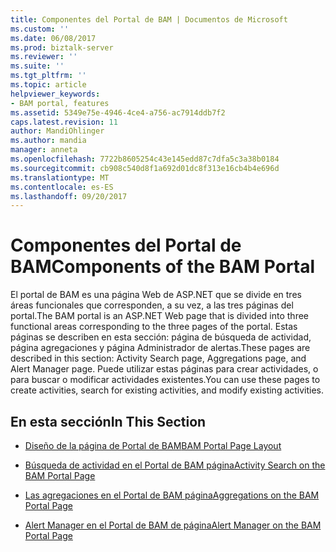 ```yaml
---
title: Componentes del Portal de BAM | Documentos de Microsoft
ms.custom: ''
ms.date: 06/08/2017
ms.prod: biztalk-server
ms.reviewer: ''
ms.suite: ''
ms.tgt_pltfrm: ''
ms.topic: article
helpviewer_keywords:
- BAM portal, features
ms.assetid: 5349e75e-4946-4ce4-a756-ac7914ddb7f2
caps.latest.revision: 11
author: MandiOhlinger
ms.author: mandia
manager: anneta
ms.openlocfilehash: 7722b8605254c43e145edd87c7dfa5c3a38b0184
ms.sourcegitcommit: cb908c540d8f1a692d01dc8f313e16cb4b4e696d
ms.translationtype: MT
ms.contentlocale: es-ES
ms.lasthandoff: 09/20/2017
---
```

# <a name="components-of-the-bam-portal"></a><span data-ttu-id="4e6aa-102">Componentes del Portal de BAM</span><span class="sxs-lookup"><span data-stu-id="4e6aa-102">Components of the BAM Portal</span></span>
<span data-ttu-id="4e6aa-103">El portal de BAM es una página Web de ASP.NET que se divide en tres áreas funcionales que corresponden, a su vez, a las tres páginas del portal.</span><span class="sxs-lookup"><span data-stu-id="4e6aa-103">The BAM portal is an ASP.NET Web page that is divided into three functional areas corresponding to the three pages of the portal.</span></span> <span data-ttu-id="4e6aa-104">Estas páginas se describen en esta sección: página de búsqueda de actividad, página agregaciones y página Administrador de alertas.</span><span class="sxs-lookup"><span data-stu-id="4e6aa-104">These pages are described in this section: Activity Search page, Aggregations page, and Alert Manager page.</span></span> <span data-ttu-id="4e6aa-105">Puede utilizar estas páginas para crear actividades, o para buscar o modificar actividades existentes.</span><span class="sxs-lookup"><span data-stu-id="4e6aa-105">You can use these pages to create activities, search for existing activities, and modify existing activities.</span></span>  
  
## <a name="in-this-section"></a><span data-ttu-id="4e6aa-106">En esta sección</span><span class="sxs-lookup"><span data-stu-id="4e6aa-106">In This Section</span></span>  
  
-   [<span data-ttu-id="4e6aa-107">Diseño de la página de Portal de BAM</span><span class="sxs-lookup"><span data-stu-id="4e6aa-107">BAM Portal Page Layout</span></span>](../core/bam-portal-page-layout.md)  
  
-   [<span data-ttu-id="4e6aa-108">Búsqueda de actividad en el Portal de BAM página</span><span class="sxs-lookup"><span data-stu-id="4e6aa-108">Activity Search on the BAM Portal Page</span></span>](../core/activity-search-on-the-bam-portal-page.md)  
  
-   [<span data-ttu-id="4e6aa-109">Las agregaciones en el Portal de BAM página</span><span class="sxs-lookup"><span data-stu-id="4e6aa-109">Aggregations on the BAM Portal Page</span></span>](../core/aggregations-on-the-bam-portal-page.md)  
  
-   [<span data-ttu-id="4e6aa-110">Alert Manager en el Portal de BAM de página</span><span class="sxs-lookup"><span data-stu-id="4e6aa-110">Alert Manager on the BAM Portal Page</span></span>](../core/alert-manager-on-the-bam-portal-page.md)